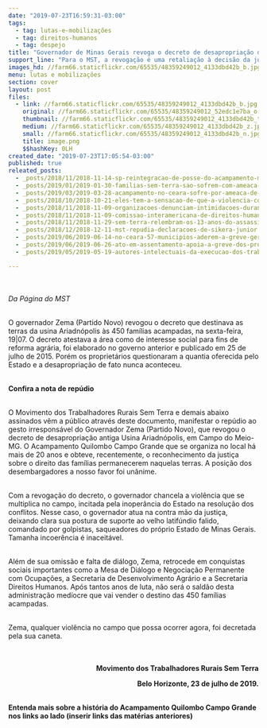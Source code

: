```yaml
---
date: "2019-07-23T16:59:31-03:00"
tags:
  - tag: lutas-e-mobilizações
  - tag: direitos-humanos
  - tag: despejo
title: "Governador de Minas Gerais revoga o decreto de desapropriação da antiga usina Ariadnópolis\n\n"
support_line: "Para o MST, a revogação é uma retaliação à decisão da justiça em favor do Acampamento Quilombo Campo Grande\n\n"
images_hd: //farm66.staticflickr.com/65535/48359249012_4133dbd42b_b.jpg
menu: lutas e mobilizações
section: cover
layout: post
files:
  - link: //farm66.staticflickr.com/65535/48359249012_4133dbd42b_b.jpg
    original: //farm66.staticflickr.com/65535/48359249012_52edc1e7ba_o.png
    thumbnail: //farm66.staticflickr.com/65535/48359249012_4133dbd42b_t.jpg
    medium: //farm66.staticflickr.com/65535/48359249012_4133dbd42b_z.jpg
    small: //farm66.staticflickr.com/65535/48359249012_4133dbd42b_n.jpg
    title: image.png
    $$hashKey: 0LH
created_date: "2019-07-23T17:05:54-03:00"
published: true
releated_posts:
  - _posts/2018/11/2018-11-14-sp-reintegracao-de-posse-do-acampamento-marielle-vive-e-adiado.md
  - _posts/2019/01/2019-01-30-familias-sem-terra-sao-sofrem-com-ameaca-de-despejo-em-tocantis.md
  - _posts/2019/03/2019-03-28-acampamento-no-ceara-sofre-por-ameaca-de-despejo.md
  - _posts/2018/10/2018-10-21-eles-tem-a-sensacao-de-que-a-violencia-contra-nossos-corpos-e-algo-legitimado-diz-presidenta-da-abglt.md
  - _posts/2018/11/2018-11-09-organizacoes-denunciam-intimidacoes-durante-visita-da-cidh-em-santarem-pa.md
  - _posts/2018/11/2018-11-09-comissao-interamericana-de-direitos-humanos-inicia-visitas-a-estados-brasileiros.md
  - _posts/2018/11/2018-11-29-sem-terra-relembram-os-13-anos-do-assassinato-de-lideranca-do-mst-durante-dia-de-luta-em-alagoas.md
  - _posts/2018/12/2018-12-11-mst-repudia-declaracoes-de-sikera-junior.md
  - _posts/2019/06/2019-06-14-no-ceara-57-municipios-aderem-a-greve-geral.md
  - _posts/2019/06/2019-06-26-ato-em-assentamento-apoia-a-greve-dos-professores-estaduais-do-parana.md
  - _posts/2019/05/2019-05-19-autores-intelectuais-da-execucao-dos-trabalhadores-do-mst-na-paraiba-sao-presos.md

---
```

<p><br />
<br />
<em>Da P&aacute;gina do MST&nbsp;</em></p>

<p><br />
O governador Zema (Partido Novo) revogou o decreto que destinava as terras da usina Ariadn&oacute;polis &agrave;s 450 fam&iacute;lias acampadas, na sexta-feira, 19|07. O decreto atestava a &aacute;rea como de interesse social para fins de reforma agr&aacute;ria, foi elaborado no governo anterior e publicado em 25 de julho de 2015. Por&eacute;m os propriet&aacute;rios questionaram a quantia oferecida pelo Estado e a desapropria&ccedil;&atilde;o de fato nunca aconteceu.</p>

<p><br />
<strong>Confira a nota de rep&uacute;dio</strong></p>

<p><br />
O Movimento dos Trabalhadores Rurais Sem Terra e demais abaixo assinados v&ecirc;m a p&uacute;blico atrav&eacute;s deste documento, manifestar o rep&uacute;dio ao gesto irrespons&aacute;vel do Governador Zema (Partido Novo), que revogou o decreto de desapropria&ccedil;&atilde;o antiga Usina Ariadn&oacute;polis, em Campo do Meio-MG. O Acampamento Quilombo Campo Grande que se organiza no local h&aacute; mais de 20 anos e obteve, recentemente, o reconhecimento da justi&ccedil;a sobre o direito das fam&iacute;lias permanecerem naquelas terras. A posi&ccedil;&atilde;o dos desembargadores a nosso favor foi un&acirc;nime.</p>

<p><br />
Com a revoga&ccedil;&atilde;o do decreto, o governador chancela a viol&ecirc;ncia que se multiplica no campo, incitada pela inoper&acirc;ncia do Estado na resolu&ccedil;&atilde;o dos conflitos. Nesse caso, o governador atua na contra m&atilde;o da justi&ccedil;a, deixando clara sua postura de suporte ao velho latif&uacute;ndio falido, comandado por golpistas, saqueadores do pr&oacute;prio Estado de Minas Gerais. Tamanha incoer&ecirc;ncia &eacute; inaceit&aacute;vel.</p>

<p><br />
Al&eacute;m de sua omiss&atilde;o e falta de di&aacute;logo, Zema, retrocede em conquistas sociais importantes como a Mesa de Di&aacute;logo e Negocia&ccedil;&atilde;o Permanente com Ocupa&ccedil;&otilde;es, a Secretaria de Desenvolvimento Agr&aacute;rio e a Secretaria Direitos Humanos. Ap&oacute;s tantos anos de luta, n&atilde;o ser&aacute; o sald&atilde;o desta administra&ccedil;&atilde;o med&iacute;ocre que vai vender o destino das 450 fam&iacute;lias acampadas.</p>

<p><br />
Zema, qualquer viol&ecirc;ncia no campo que possa ocorrer agora, foi decretada pela sua caneta.</p>

<p align="right"><br />
<br />
<strong>Movimento dos Trabalhadores Rurais Sem Terra</strong></p>

<p align="right"><strong>Belo Horizonte, 23 de julho de 2019.</strong></p>

<p><br />
<strong>Entenda mais sobre a hist&oacute;ria do Acampamento Quilombo Campo Grande nos links ao lado (inserir links das mat&eacute;rias anteriores)</strong></p>

<div>&nbsp;</div>
